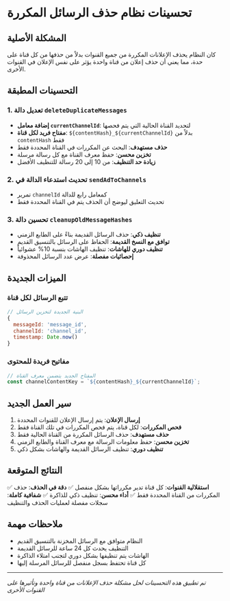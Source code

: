 # تحسينات نظام حذف الرسائل المكررة

## المشكلة الأصلية
كان النظام يحذف الإعلانات المكررة من جميع القنوات بدلاً من حذفها من كل قناة على حدة، مما يعني أن حذف إعلان من قناة واحدة يؤثر على نفس الإعلان في القنوات الأخرى.

## التحسينات المطبقة

### 1. تعديل دالة `deleteDuplicateMessages`
- **إضافة معامل `currentChannelId`**: لتحديد القناة الحالية التي يتم فحصها
- **مفتاح فريد لكل قناة**: `${contentHash}_${currentChannelId}` بدلاً من `contentHash` فقط
- **حذف مستهدف**: البحث عن المكررات في القناة المحددة فقط
- **تخزين محسن**: حفظ معرف القناة مع كل رسالة مرسلة
- **زيادة حد التنظيف**: من 10 إلى 20 رسالة للتنظيف الأفضل

### 2. تحديث استدعاء الدالة في `sendAdToChannels`
- تمرير `channelId` كمعامل رابع للدالة
- تحديث التعليق ليوضح أن الحذف يتم في القناة المحددة فقط

### 3. تحسين دالة `cleanupOldMessageHashes`
- **تنظيف ذكي**: حذف الرسائل القديمة بناءً على الطابع الزمني
- **توافق مع النسخ القديمة**: الحفاظ على الرسائل بالتنسيق القديم
- **تنظيف دوري للهاشات**: تنظيف الهاشات بنسبة 10% عشوائياً
- **إحصائيات مفصلة**: عرض عدد الرسائل المحذوفة

## الميزات الجديدة

### تتبع الرسائل لكل قناة
```javascript
// البنية الجديدة لتخزين الرسائل
{
  messageId: 'message_id',
  channelId: 'channel_id', 
  timestamp: Date.now()
}
```

### مفاتيح فريدة للمحتوى
```javascript
// المفتاح الجديد يتضمن معرف القناة
const channelContentKey = `${contentHash}_${currentChannelId}`;
```

## سير العمل الجديد

1. **إرسال الإعلان**: يتم إرسال الإعلان للقنوات المحددة
2. **فحص المكررات**: لكل قناة، يتم فحص المكررات في تلك القناة فقط
3. **حذف مستهدف**: حذف الرسائل المكررة من القناة الحالية فقط
4. **تخزين محسن**: حفظ معلومات الرسالة مع معرف القناة والطابع الزمني
5. **تنظيف دوري**: تنظيف الرسائل القديمة والهاشات بشكل ذكي

## النتائج المتوقعة

✅ **استقلالية القنوات**: كل قناة تدير مكرراتها بشكل منفصل
✅ **دقة في الحذف**: حذف المكررات من القناة المحددة فقط
✅ **أداء محسن**: تنظيف ذكي للذاكرة
✅ **شفافية كاملة**: سجلات مفصلة لعمليات الحذف والتنظيف

## ملاحظات مهمة

- النظام متوافق مع الرسائل المخزنة بالتنسيق القديم
- التنظيف يحدث كل 24 ساعة للرسائل القديمة
- الهاشات يتم تنظيفها بشكل دوري لتجنب امتلاء الذاكرة
- كل قناة تحتفظ بسجل منفصل للرسائل المرسلة إليها

---
*تم تطبيق هذه التحسينات لحل مشكلة حذف الإعلانات من قناة واحدة وتأثيرها على القنوات الأخرى*